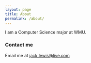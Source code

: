 ```yaml
---
layout: page
title: About
permalink: /about/
---
```


I am a Computer Science major at WMU.

### Contact me
Email me at [jack.lewis@live.com](mailto:jack.lewis@live.com)

